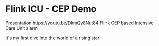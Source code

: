 # Flink ICU - CEP Demo

Presentation https://youtu.be/DkmQy8Nut84
Flink CEP based Intensive Care Unit alarm

It's my first dive into the world of a rising star

